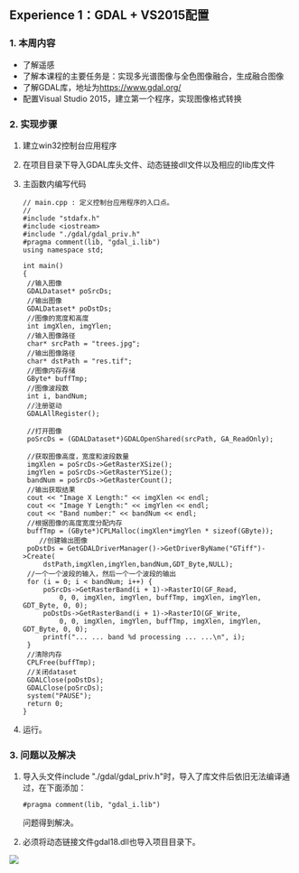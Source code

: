 ## Experience 1：GDAL +  VS2015配置

### 1. 本周内容

- 了解遥感
- 了解本课程的主要任务是：实现多光谱图像与全色图像融合，生成融合图像
- 了解GDAL库，地址为<https://www.gdal.org/>
- 配置Visual Studio 2015，建立第一个程序，实现图像格式转换

### 2. 实现步骤

1. 建立win32控制台应用程序

2. 在项目目录下导入GDAL库头文件、动态链接dll文件以及相应的lib库文件

3. 主函数内编写代码

   ```
   // main.cpp : 定义控制台应用程序的入口点。
   //
   #include "stdafx.h"
   #include <iostream>
   #include "./gdal/gdal_priv.h"
   #pragma comment(lib, "gdal_i.lib")
   using namespace std;
   
   int main()
   {
   	//输入图像
   	GDALDataset* poSrcDs;
   	//输出图像
   	GDALDataset* poDstDs;
   	//图像的宽度和高度
   	int imgXlen, imgYlen;
   	//输入图像路径
   	char* srcPath = "trees.jpg";
   	//输出图像路径
   	char* dstPath = "res.tif";
   	//图像内存存储
   	GByte* buffTmp;
   	//图像波段数
   	int i, bandNum;
   	//注册驱动
   	GDALAllRegister();
   
   	//打开图像
   	poSrcDs = (GDALDataset*)GDALOpenShared(srcPath, GA_ReadOnly);
   
   	//获取图像高度，宽度和波段数量
   	imgXlen = poSrcDs->GetRasterXSize();
   	imgYlen = poSrcDs->GetRasterYSize();
   	bandNum = poSrcDs->GetRasterCount();
   	//输出获取结果
   	cout << "Image X Length:" << imgXlen << endl;
   	cout << "Image Y Length:" << imgYlen << endl;
   	cout << "Band number:" << bandNum << endl;
   	//根据图像的高度宽度分配内存
   	buffTmp = (GByte*)CPLMalloc(imgXlen*imgYlen * sizeof(GByte));
       //创建输出图像
   	poDstDs = GetGDALDriverManager()->GetDriverByName("GTiff")->Create(
   		dstPath,imgXlen,imgYlen,bandNum,GDT_Byte,NULL);
   	//一个一个波段的输入，然后一个一个波段的输出
   	for (i = 0; i < bandNum; i++) {
   		poSrcDs->GetRasterBand(i + 1)->RasterIO(GF_Read,
   			0, 0, imgXlen, imgYlen, buffTmp, imgXlen, imgYlen, GDT_Byte, 0, 0);
   		poDstDs->GetRasterBand(i + 1)->RasterIO(GF_Write,
   			0, 0, imgXlen, imgYlen, buffTmp, imgXlen, imgYlen, GDT_Byte, 0, 0);
   		printf("... ... band %d processing ... ...\n", i);
   	}
   	//清除内存
   	CPLFree(buffTmp);
   	//关闭dataset
   	GDALClose(poDstDs);
   	GDALClose(poSrcDs);
   	system("PAUSE");
   	return 0;
   }
   ```

4. 运行。

### 3. 问题以及解决

1. 导入头文件include "./gdal/gdal_priv.h"时，导入了库文件后依旧无法编译通过，在下面添加：

   ```
   #pragma comment(lib, "gdal_i.lib")
   ```

   问题得到解决。

2. 必须将动态链接文件gdal18.dll也导入项目目录下。

![](http://ss1.sinaimg.cn/large/006OpZDely1fvtnasy1ncj30ev07mjrz&690)



